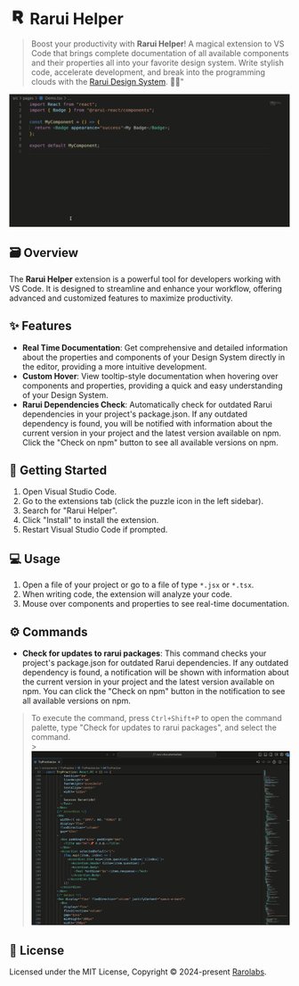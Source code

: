 # <img src="src/assets/rarui-helper-logo.png" width="30" height="30"> Rarui Helper

> Boost your productivity with **Rarui Helper**! A magical extension to VS Code that brings complete documentation of all available components and their properties all into your favorite design system. Write stylish code, accelerate development, and break into the programming clouds with the [Rarui Design System](https://rarui.rarolabs.com.br/). 💨✨"

<img src="src/assets/rarui-helper-demo.gif">

## 🗃️ Overview

The **Rarui Helper** extension is a powerful tool for developers working with VS Code. It is designed to streamline and enhance your workflow, offering advanced and customized features to maximize productivity.

## ✨ Features

- **Real Time Documentation**: Get comprehensive and detailed information about the properties and components of your Design System directly in the editor, providing a more intuitive development.
- **Custom Hover**: View tooltip-style documentation when hovering over components and properties, providing a quick and easy understanding of your Design System.
- **Rarui Dependencies Check**: Automatically check for outdated Rarui dependencies in your project's package.json. If any outdated dependency is found, you will be notified with information about the current version in your project and the latest version available on npm. Click the "Check on npm" button to see all available versions on npm.

## 🚀 Getting Started

1. Open Visual Studio Code.
2. Go to the extensions tab (click the puzzle icon in the left sidebar).
3. Search for "Rarui Helper".
4. Click "Install" to install the extension.
5. Restart Visual Studio Code if prompted.

## 💻 Usage

1. Open a file of your project or go to a file of type `*.jsx` or `*.tsx`.
2. When writing code, the extension will analyze your code.
3. Mouse over components and properties to see real-time documentation.

## ⚙️ Commands

- **Check for updates to rarui packages**: This command checks your project's package.json for outdated Rarui dependencies. If any outdated dependency is found, a notification will be shown with information about the current version in your project and the latest version available on npm. You can click the "Check on npm" button in the notification to see all available versions on npm.

> To execute the command, press `Ctrl+Shift+P` to open the command palette, type "Check for updates to rarui packages", and select the command. <br/> >
> <img src="src/assets/rarui-command-check.gif" />

## 📄 License

Licensed under the MIT License, Copyright © 2024-present [Rarolabs](https://rarolabs.com.br/).
